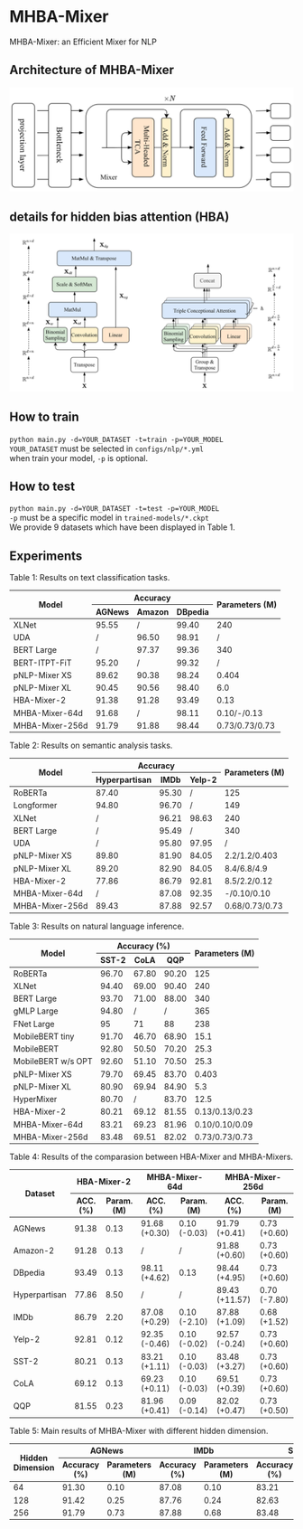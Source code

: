 # MHBA-Mixer
MHBA-Mixer: an Efficient Mixer for NLP

## Architecture of MHBA-Mixer
![Arcitecture of MHBA-Mixer](./figure/MHBA-Mixer.jpg)
## details for hidden bias attention (HBA)
![(left) hidden bias attention (HBA), (right) Multi-Head HBA with n heads](./figure/Multi-Head%20HBA.jpg)

## How to train
`python main.py -d=YOUR_DATASET -t=train -p=YOUR_MODEL`  
`YOUR_DATASET` must be selected in `configs/nlp/*.yml`  
when train your model, `-p` is optional.

## How to test
`python main.py -d=YOUR_DATASET -t=test -p=YOUR_MODEL`  
`-p` must be a specific model in  `trained-models/*.ckpt`  
We provide 9 datasets which have been displayed in Table 1. 
## Experiments

Table 1: Results on text classification tasks.
<table>
<thead>
  <tr>
    <th rowspan="2">Model</th>
    <th colspan="3">Accuracy</th>
    <th rowspan="2">Parameters (M)</th>
  </tr>
  <tr>
    <th>AGNews</th>
    <th>Amazon</th>
    <th>DBpedia</th>
  </tr>
</thead>
<tbody>
  <tr>
    <td>XLNet</td>
    <td>95.55</td>
    <td>/</td>
    <td>99.40</td>
    <td>240</td>
  </tr>
  <tr>
    <td>UDA</td>
    <td>/</td>
    <td>96.50</td>
    <td>98.91</td>
    <td>/</td>
  </tr>
  <tr>
    <td>BERT Large</td>
    <td>/</td>
    <td>97.37</td>
    <td>99.36</td>
    <td>340</td>
  </tr>
  <tr>
    <td>BERT-ITPT-FiT</td>
    <td>95.20</td>
    <td>/</td>
    <td>99.32</td>
    <td>/</td>
  </tr>
  <tr>
    <td>pNLP-Mixer XS</td>
    <td>89.62</td>
    <td>90.38</td>
    <td>98.24</td>
    <td>0.404</td>
  </tr>
  <tr>
    <td>pNLP-Mixer XL</td>
    <td>90.45</td>
    <td>90.56</td>
    <td>98.40</td>
    <td>6.0</td>
  </tr>
  <tr>
    <td>HBA-Mixer-2</td>
    <td>91.38</td>
    <td>91.28</td>
    <td>93.49</td>
    <td>0.13</td>
  </tr>
  <tr>
    <td>MHBA-Mixer-64d</td>
    <td>91.68</td>
    <td>/</td>
    <td>98.11</td>
    <td>0.10/-/0.13</td>
  </tr>
<tr>
    <td>MHBA-Mixer-256d</td>
    <td>91.79</td>
    <td>91.88</td>
    <td>98.44</td>
    <td>0.73/0.73/0.73</td>
  </tr>
</tbody>
</table>

Table 2: Results on semantic analysis tasks.
<table>
<thead>
  <tr>
    <th rowspan="2">Model</th>
    <th colspan="3">Accuracy</th>
    <th rowspan="2">Parameters (M)</th>
  </tr>
  <tr>
    <th>Hyperpartisan</th>
    <th>IMDb</th>
    <th>Yelp-2</th>
  </tr>
</thead>
<tbody>
  <tr>
    <td>RoBERTa</td>
    <td>87.40</td>
    <td>95.30</td>
    <td>/</td>
    <td>125</td>
  </tr>
  <tr>
    <td>Longformer</td>
    <td>94.80</td>
    <td>96.70</td>
    <td>/</td>
    <td>149</td>
  </tr>
  <tr>
    <td>XLNet</td>
    <td>/</td>
    <td>96.21</td>
    <td>98.63</td>
    <td>240</td>
  </tr>
  <tr>
    <td>BERT Large</td>
    <td>/</td>
    <td>95.49</td>
    <td>/</td>
    <td>340</td>
  </tr>
  <tr>
    <td>UDA</td>
    <td>/</td>
    <td>95.80</td>
    <td>97.95</td>
    <td>/</td>
  </tr>
  <tr>
    <td>pNLP-Mixer XS</td>
    <td>89.80</td>
    <td>81.90</td>
    <td>84.05</td>
    <td>2.2/1.2/0.403</td>
  </tr>
  <tr>
    <td>pNLP-Mixer XL</td>
    <td>89.20</td>
    <td>82.90</td>
    <td>84.05</td>
    <td>8.4/6.8/4.9</td>
  </tr>
  <tr>
    <td>HBA-Mixer-2</td>
    <td>77.86</td>
    <td>86.79</td>
    <td>92.81</td>
    <td>8.5/2.2/0.12</td>
  </tr>
  <tr>
    <td>MHBA-Mixer-64d</td>
    <td>/</td>
    <td>87.08</td>
    <td>92.35</td>
    <td>-/0.10/0.10</td>
  </tr>
<tr>
    <td>MHBA-Mixer-256d</td>
    <td>89.43</td>
    <td>87.88</td>
    <td>92.57</td>
    <td>0.68/0.73/0.73</td>
  </tr>
</tbody>
</table>
  
Table 3: Results on natural language inference.
<table>
<thead>
  <tr>
    <th rowspan="2">Model</th>
    <th colspan="3">Accuracy (%)</th>
    <th rowspan="2">Parameters (M)</th>
  </tr>
  <tr>
    <th>SST-2</th>
    <th>CoLA</th>
    <th>QQP</th>
  </tr>
</thead>
<tbody>
  <tr>
    <td>RoBERTa</td>
    <td>96.70</td>
    <td>67.80</td>
    <td>90.20</td>
    <td>125</td>
  </tr>
  <tr>
    <td>XLNet</td>
    <td>94.40</td>
    <td>69.00</td>
    <td>90.40</td>
    <td>240</td>
  </tr>
  <tr>
    <td>BERT Large</td>
    <td>93.70</td>
    <td>71.00</td>
    <td>88.00</td>
    <td>340</td>
  </tr>
  <tr>
    <td>gMLP Large</td>
    <td>94.80</td>
    <td>/</td>
    <td>/</td>
    <td>365</td>
  </tr>
  <tr>
    <td>FNet Large</td>
    <td>95</td>
    <td>71</td>
    <td>88</td>
    <td>238</td>
  </tr>
  <tr>
    <td>MobileBERT tiny</td>
    <td>91.70</td>
    <td>46.70</td>
    <td>68.90</td>
    <td>15.1</td>
  </tr>
  <tr>
    <td>MobileBERT</td>
    <td>92.80</td>
    <td>50.50</td>
    <td>70.20</td>
    <td>25.3</td>
  </tr>
  <tr>
    <td>MobileBERT w/s OPT</td>
    <td>92.60</td>
    <td>51.10</td>
    <td>70.50</td>
    <td>25.3</td>
  </tr>
  <tr>
    <td>pNLP-Mixer XS</td>
    <td>79.70</td>
    <td>69.45</td>
    <td>83.70</td>
    <td>0.403</td>
  </tr>
  <tr>
    <td>pNLP-Mixer XL</td>
    <td>80.90</td>
    <td>69.94</td>
    <td>84.90</td>
    <td>5.3</td>
  </tr>
  <tr>
    <td>HyperMixer</td>
    <td>80.70</td>
    <td>/</td>
    <td>83.70</td>
    <td>12.5</td>
  </tr>
  <tr>
    <td>HBA-Mixer-2</td>
    <td>80.21</td>
    <td>69.12</td>
    <td>81.55</td>
    <td>0.13/0.13/0.23</td>
  </tr>
    <tr>
    <td>MHBA-Mixer-64d</td>
    <td>83.21</td>
    <td>69.23</td>
    <td>81.96</td>
    <td>0.10/0.10/0.09</td>
  </tr>
<tr>
    <td>MHBA-Mixer-256d</td>
    <td>83.48</td>
    <td>69.51</td>
    <td>82.02</td>
    <td>0.73/0.73/0.73</td>
  </tr>
</tbody>
</table>

Table 4: Results of the comparasion between HBA-Mixer and MHBA-Mixers.  
<table>
<thead>
  <tr>
    <th rowspan="2">Dataset</th>
    <th colspan="2">HBA-Mixer-2</th>
    <th colspan="2">MHBA-Mixer-64d</th>
    <th colspan="2">MHBA-Mixer-256d</th>
  </tr>
  <tr>
    <th>ACC. (%)</th>
    <th>Param. (M)</th>
    <th>ACC. (%)</th>
    <th>Param. (M)</th>
    <th>ACC. (%)</th>
    <th>Param. (M)</th>
  </tr>
</thead>
<tbody>
  <tr>
    <td>AGNews</td>
    <td>91.38</td>
    <td>0.13</td>
    <td>91.68 (+0.30)</td>
    <td>0.10 (-0.03)</td>
    <td>91.79 (+0.41)</td>
    <td>0.73 (+0.60)</td>
  </tr>
  <tr>
    <td>Amazon-2</td>
    <td>91.28</td>
    <td>0.13</td>
    <td>/</td>
    <td>/</td>
    <td>91.88 (+0.60)</td>
    <td>0.73 (+0.60)</td>
  </tr>
  <tr>
    <td>DBpedia</td>
    <td>93.49</td>
    <td>0.13</td>
    <td>98.11 (+4.62)</td>
    <td>0.13</td>
    <td>98.44 (+4.95)</td>
    <td>0.73 (+0.60)</td>
  </tr>
  <tr>
    <td>Hyperpartisan</td>
    <td>77.86</td>
    <td>8.50</td>
    <td>/</td>
    <td>/</td>
    <td>89.43 (+11.57)</td>
    <td>0.70 (-7.80)</td>
  </tr>
  <tr>
    <td>IMDb</td>
    <td>86.79</td>
    <td>2.20</td>
    <td>87.08 (+0.29)</td>
    <td>0.10 (-2.10)</td>
    <td>87.88 (+1.09)</td>
    <td>0.68 (+1.52)</td>
  </tr>
  <tr>
    <td>Yelp-2</td>
    <td>92.81</td>
    <td>0.12</td>
    <td>92.35 (-0.46)</td>
    <td>0.10 (-0.02)</td>
    <td>92.57 (-0.24)</td>
    <td>0.73 (+0.60)</td>
  </tr>
  <tr>
    <td>SST-2</td>
    <td>80.21</td>
    <td>0.13</td>
    <td>83.21 (+1.11)</td>
    <td>0.10 (-0.03)</td>
    <td>83.48 (+3.27)</td>
    <td>0.73 (+0.60)</td>
  </tr>
  <tr>
    <td>CoLA</td>
    <td>69.12</td>
    <td>0.13</td>
    <td>69.23 (+0.11)</td>
    <td>0.10 (-0.03)</td>
    <td>69.51 (+0.39)</td>
    <td>0.73 (+0.60)</td>
  </tr>
  <tr>
    <td>QQP</td>
    <td>81.55</td>
    <td>0.23</td>
    <td>81.96 (+0.41)</td>
    <td>0.09 (-0.14)</td>
    <td>82.02 (+0.47)</td>
    <td>0.73 (+0.50)</td>
  </tr>
</tbody>
</table>
 
Table 5: Main results of MHBA-Mixer with different hidden dimension.  
  
<table>
<thead>
  <tr>
    <th rowspan="2">Hidden Dimension</th>
    <th colspan="2">AGNews</th>
    <th colspan="2">IMDb</th>
    <th colspan="2">SST-2</th>
  </tr>
  <tr>
    <th>Accuracy (%)</th>
    <th>Parameters (M)</th>
    <th>Accuracy (%)</th>
    <th>Parameters (M)</th>
    <th>Accuracy (%)</th>
    <th>Parameters (M)</th>
  </tr>
</thead>
<tbody>
  <tr>
    <td>64</td>
    <td>91.30</td>
    <td>0.10</td>
    <td>87.08</td>
    <td>0.10</td>
    <td>83.21</td>
    <td>0.10</td>
  </tr>
  <tr>
    <td>128</td>
    <td>91.42</td>
    <td>0.25</td>
    <td>87.76</td>
    <td>0.24</td>
    <td>82.63</td>
    <td>0.25</td>
  </tr>
  <tr>
    <td>256</td>
    <td>91.79</td>
    <td>0.73</td>
    <td>87.88</td>
    <td>0.68</td>
    <td>83.48</td>
    <td>0.73</td>
  </tr>
</tbody>
</table>  
